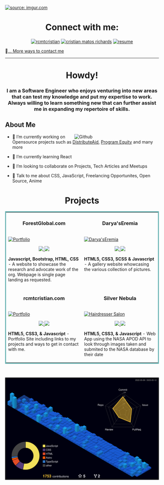 <a href="https://rcmtcristian.com"><img src="https://i.imgur.com/cwMCfG4.png" title="source: imgur.com" /></a>

<h1 align="center"> Connect with me: </h1> 
<p align="center">
<a href="https://twitter.com/rcmtcristian" target="blank"><img align="center" src="https://i.imgur.com/s9n8Ta7.gif" alt="rcmtcristian" height="50" width="50" /></a>
<a href="https://www.linkedin.com/in/cristian-ernesto-matos-richards/" target="blank"><img align="center" src="https://i.imgur.com/vaCEbOT.gif" alt="cristian matos richards" height="50" width="50" /></a>
  <a href="https://drive.google.com/uc?export=download&id=1-3V2vOrNqolPGFRAPK3SXxCyzObavS3z" target="blank"><img align="center" src="https://i.imgur.com/J4xcfcn.gif" alt="resume" height="60" width="52" /></a>
 
 🔭[... More ways to contact me](https://bento.me/rcmtcristian)
 
</p>
<hr>

<h1 align="center">Howdy!</h1>


<div class="flex flex-col w-full">
  <div class="grid h-20 card bg-base-300 rounded-box place-items-center"><h3 align="center">I am a Software Engineer who enjoys venturing into new areas that can test my knowledge and put my expertise to work. Always willing to learn something new that can further assist me in expanding my repertoire of skills.</h3>  </div> 
  <div class="divider"></div> 
  
  <h2> About Me</h2>

<img width="55%" align="right" alt="Github" src="https://raw.githubusercontent.com/onimur/.github/master/.resources/git-header.svg" />


- 🔭 I’m currently working on Opensource projects such as [DistributeAid](https://distributeaid.org/), [Program Equity](https://github.com/ProgramEquity) and many more 

- 🌱 I’m currently learning React

- 👯 I’m looking to collaborate on Projects, Tech Articles and Meetups  

- 💬 Talk to me about CSS, JavaScript, Freelancing Opportunites, Open Source, Anime 

<!--
  <hr>
 <h1 align="center">My Skill Set <img src = "https://media2.giphy.com/media/QssGEmpkyEOhBCb7e1/giphy.gif?cid=ecf05e47a0n3gi1bfqntqmob8g9aid1oyj2wr3ds3mg700bl&rid=giphy.gif" width = 4%> </h1>
<table><tr><td valign="top" width="33%">


### Frontend  
<div align="center">  
<img style="margin: 10px" src="https://i.imgur.com/Cah19Z9.gif" alt="React" height="50" />  
<img style="margin: 10px" src="https://i.imgur.com/Mhm8gqE.gif" alt="Bootstrap" height="50" />  
<img style="margin: 10px" src="https://profilinator.rishav.dev/skills-assets/css3-original-wordmark.svg" alt="CSS3" height="50" />  
<img style="margin: 10px" src="https://i.imgur.com/a3PjpmG.gif" alt="HTML5" height="50" />  
<img style="margin: 10px" src="https://i.imgur.com/2qN4sBt.gif" alt="JavaScript" height="50" />  
  <img style="margin: 10px" src="https://i.imgur.com/yQbOxj5.png" alt="TailwindCSS" height="50" /> 
< <img style="margin: 10px" src="https://profilinator.rishav.dev/skills-assets/typescript-original.svg" alt="TypeScript" height="50" />  
<img style="margin: 10px" src="https://profilinator.rishav.dev/skills-assets/adobe_illustrator-icon.svg" alt="Illustrator" height="50" />  
<img style="margin: 10px" src="https://profilinator.rishav.dev/skills-assets/figma-icon.svg" alt="Figma" height="50" />  
<img style="margin: 10px" src="https://profilinator.rishav.dev/skills-assets/jquery.png" alt="jQuery" height="50" />  
</div>

</td><td valign="top" width="33%">



### Backend  
<div align="center">  
<img style="margin: 10px" src="https://i.imgur.com/2qN4sBt.gif" alt="JavaScript" height="50" />  
 <img style="margin: 10px" src="https://profilinator.rishav.dev/skills-assets/php-original.svg" alt="PHP" height="50" />   
<img style="margin: 10px" src="https://profilinator.rishav.dev/skills-assets/mongodb-original-wordmark.svg" alt="MongoDB" height="50" />  
<img style="margin: 10px" src="https://profilinator.rishav.dev/skills-assets/nodejs-original-wordmark.svg" alt="Node.js" height="50" />  
<img style="margin: 10px" src="https://i.imgur.com/f5Cd7ZO.gif" alt="Linux" height="50" />  
 <img style="margin: 10px" src="https://profilinator.rishav.dev/skills-assets/python-original.svg" alt="Python" height="50" />   
<img style="margin: 10px" src="https://profilinator.rishav.dev/skills-assets/git-scm-icon.svg" alt="Git" height="50" />  
<img style="margin: 10px" src="https://profilinator.rishav.dev/skills-assets/c-original.svg" alt="C" height="50" />  
</div>

</td><td valign="top" width="33%">



### DevOps  
<div align="center">  
<img style="margin: 10px" src="https://profilinator.rishav.dev/skills-assets/amazonwebservices-original-wordmark.svg" alt="AWS" height="50" />  
< <img style="margin: 10px" src="https://profilinator.rishav.dev/skills-assets/kubernetes-icon.svg" alt="Kubernetes" height="50" />   
<img style="margin: 10px" src="https://i.imgur.com/f5Cd7ZO.gif" alt="Linux" height="50" />  
<img style="margin: 10px" src="https://profilinator.rishav.dev/skills-assets/git-scm-icon.svg" alt="Git" height="50" />  
<img style="margin: 10px" src="https://profilinator.rishav.dev/skills-assets/gnu_bash-icon.svg" alt="Bash" height="50" />  
</div>

</td></tr></table>  

   -->

<h1 align="center">Projects</h1>
<table bordercolor="#66b2b2">
  
  <tr>
    <td width="50%" valign="top">
      <h3 align="center">ForestGlobal.com</h3>
        <br />
        <a target="_blank" href="https://lucky-creponne-757be7.netlify.app">
          <img src="https://i.postimg.cc/6qKvrd4Y/QHxHbEQ.png" width="100%" alt="Portfolio"/>
        </a>
        <br />
        <p align="center">
          
  <a href="https://github.com/rcmtcristian/botanic" target="_blank">
    <img src="https://img.shields.io/badge/GitHub-100000?style=for-the-badge&logo=github&logoColor=white"/>
  </a>  
  <a href="https://lucky-creponne-757be7.netlify.app" target="_blank">
    <img src="https://img.shields.io/badge/website-000000?style=for-the-badge&logo=About.me&logoColor=white"/>
  </a>
      </p>
        <p><strong>Javascript, Bootstrap, HTML, CSS</strong> - A website to showcase the research and advocate work of the org. Webpage is single page landing as requested. </p>
    </td>
    <td width="50%" valign="top">
      <h3 align="center">	Darya'sEremia</h3>
        <br />
      <a target="_blank" href="https://glittery-kheer-212985.netlify.app">
            <img src="https://i.imgur.com/vTzkMPK.jpg" width="100%"  alt="Darya'sEremia"/>
        </a>
        <br />
        <p align="center">
          
  <a href="https://github.com/rcmtcristian/html5up-art-gallery" target="_blank">
    <img src="https://img.shields.io/badge/GitHub-100000?style=for-the-badge&logo=github&logoColor=white"/>
  </a>
  <a href="https://glittery-kheer-212985.netlify.app" target="_blank">
    <img src="https://img.shields.io/badge/website-000000?style=for-the-badge&logo=About.me&logoColor=white"/>
  </a>
      </p>
        <p><strong>HTML5, CSS3, SCSS & Javascript</strong> - A gallery website whowcasing the various collection of pictures.</p>
    </td>
  </tr>
  
  <tr>
    <td width="50%" valign="top">
      <h3 align="center">rcmtcristian.com</h3>
      <br />
        <a target="_blank" href="https://rcmtcristian.com">
          <img src="https://i.postimg.cc/Rhq8GBzs/site.gif" width="100%" alt="Portfolio"/>
        </a>
      <br />
        <p align="center">
  <a href="https://github.com/rcmtcristian/port-v4" target="_blank">
    <img src="https://img.shields.io/badge/GitHub-100000?style=for-the-badge&logo=github&logoColor=white"/>
  </a>
  <a href="https://rcmtcristian.com" target="_blank">
    <img src="https://img.shields.io/badge/website-000000?style=for-the-badge&logo=About.me&logoColor=white"/>
  </a>
      </p>
        <p><strong>HTML5, CSS3, & Javascript</strong> - Portfolio Site including links to my projects and ways to get in contact with me.</p>
    </td>
    <td width="50%" valign="top">
      <h3 align="center">Silver Nebula</h3>
        <br />
        <a target="_blank" href="https://dashing-raindrop-14fe19.netlify.app/">
          <img src="https://i.imgur.com/KUeelxI.gif" width="100%" alt="Hairdresser Salon"/>
        </a>
        <br />
        <p align="center">
          
  <a href="https://github.com/rcmtcristian/NASA" target="_blank">
    <img src="https://img.shields.io/badge/GitHub-100000?style=for-the-badge&logo=github&logoColor=white"/>
  </a>
  <a href="https://dashing-raindrop-14fe19.netlify.app/" target="_blank">
    <img src="https://img.shields.io/badge/website-000000?style=for-the-badge&logo=About.me&logoColor=white"/>
  </a>
      </p>
        <p><strong>HTML5, CSS3, & Javascript</strong> - Web App using the NASA APOD API to look through images taken and submited to the NASA database by their date </p>
    </td>
  </tr>
</table>

  
<br/>  

   ![profile-3d](https://github.com/rcmtcristian/rcmtcristian/blob/main/profile-3d-contrib/profile-night-view.svg)
 
  
</div>

    
   
